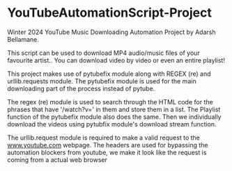 # YouTubeAutomationScript-Project
Winter 2024 YouTube Music Downloading Automation Project by Adarsh Bellamane.

This script can be used to download MP4 audio/music files of your favourite artist..
You can download video by video or even an entire playlist!

This project makes use of pytubefix module along with REGEX (re) and urllib.requests module.
The pytubefix module is used for the main downloading part of the process instead of pytube.

The regex (re) module is used to search through the HTML code for the phrases that have '/watch?v=' in them and store
them in a list.
The Playlist function of the pytubefix module also does the same. Then we individually download the videos using 
pytubfix module's download stream function.

The urllib.request module is required to make a valid request to the www.youtube.com webpage.
The headers are used for bypassing the automation blockers from youtube, we make it look like the request is coming from a actual web browser
